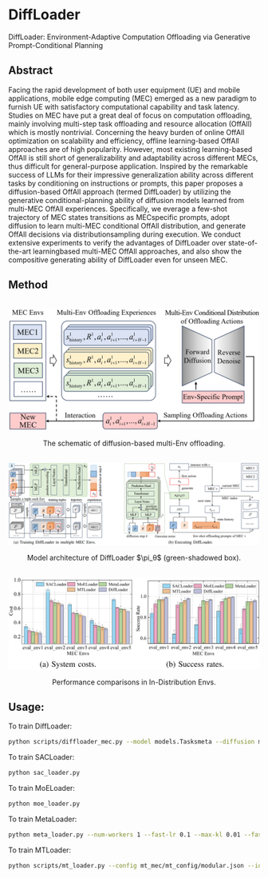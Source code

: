 # DiffLoader

DiffLoader: Environment-Adaptive Computation Offloading via Generative Prompt-Conditional Planning

## Abstract

Facing the rapid development of both user equipment (UE) and mobile applications, mobile edge computing (MEC) emerged as a new paradigm to furnish UE with satisfactory computational capability and task latency. Studies on MEC have put a great deal of focus on computation offloading, mainly involving multi-step task offloading and resource allocation (OffAll) which is mostly nontrivial. Concerning the heavy burden of online OffAll optimization on scalability and efficiency, offline learning-based OffAll approaches are of high popularity. However, most existing learning-based OffAll is still short of generalizability and adaptability across different MECs, thus difficult for general-purpose application. Inspired by the remarkable success of LLMs for their impressive generalization ability across different tasks by conditioning on instructions or prompts, this paper proposes a diffusion-based OffAll approach (termed DiffLoader) by utilizing the generative conditional-planning ability of diffusion models learned from multi-MEC OffAll experiences. Specifically, we everage a few-shot trajectory of MEC states transitions as MECspecific prompts, adopt diffusion to learn multi-MEC conditional OffAll distribution, and generate OffAll decisions via distributionsampling during execution. We conduct extensive experiments to verify the advantages of DiffLoader over state-of-the-art learningbased multi-MEC OffAll approaches, and also show the compositive generating ability of DiffLoader even for unseen MEC.

## Method

<p align="center">
  <br><img src='figs/schematic.png' width="600"/><br>
</p>
<p align="center"> The schematic of diffusion-based multi-Env offloading. </p>

<p align="center">
  <br><img src='figs/architecture.png' width="800"/><br>
</p>
<p align="center">Model architecture of DiffLoader $\pi_θ$ (green-shadowed box). </p>

<p align="center">
  <br><img src='figs/performance.png' width="600"/><br>
</p>
<p align="center"> Performance comparisons in In-Distribution Envs. </p>

## Usage:

To train DiffLoader:

```bash
python scripts/diffloader_mec.py --model models.Tasksmeta --diffusion models.GaussianActDiffusion --loss_type statehuber --loader datasets.RTGActMecDataset
```

To train SACLoader:

```bash
python sac_loader.py
```

To train MoELoader:

```bash
python moe_loader.py
```

To train MetaLoader:

```bash
python meta_loader.py --num-workers 1 --fast-lr 0.1 --max-kl 0.01 --fast-batch-size 1 --meta-batch-size 40 --num-layers 2 --hidden-size 100 --num-batches 10000 --gamma 0.99 --tau 1.0 --cg-damping 1e-5 --ls-max-steps 15 --output-folder maml-mec-dir --device cuda --env-name MetaLoader
```

To train MTLoader:

```bash
python scripts/mt_loader.py --config mt_mec/mt_config/modular.json --id MTLoader
```

